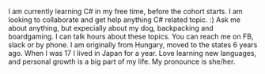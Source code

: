 I am currently learning C# in my free time, before the cohort starts. I am looking to collaborate and get help anything C# related topic. :) Ask me about anything, but expecially about my dog, backpacking and boardgaming. I can talk hours about these topics. You can reach me on FB, slack or by phone. I am originally from Hungary, moved to the states 6 years ago. When I was 17 I lived in Japan for a year. Love learning new languages, and personal growth is a big part of my life. My pronounce is she/her.  

